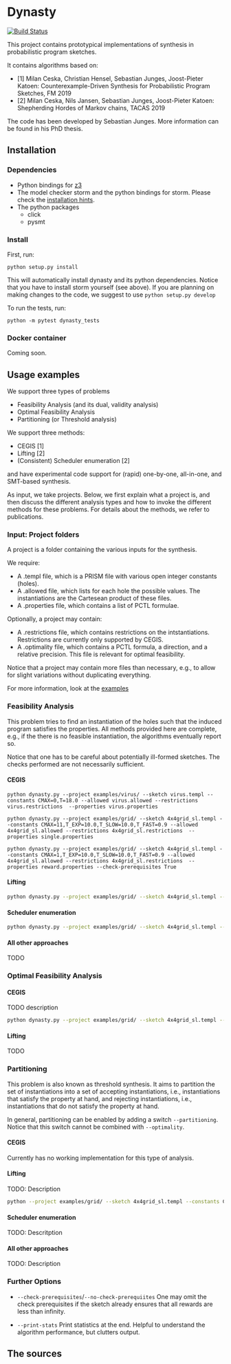 Dynasty
=================================================
[![Build Status](https://travis-ci.org/moves-rwth/dynasty.svg?branch=master)](https://travis-ci.org/moves-rwth/dynasty)

This project contains prototypical implementations of synthesis in probabilistic program sketches.

It contains algorithms based on:
- [1] Milan Ceska, Christian Hensel, Sebastian Junges, Joost-Pieter Katoen: Counterexample-Driven Synthesis for Probabilistic Program Sketches, FM 2019
- [2] Milan Ceska, Nils Jansen, Sebastian Junges, Joost-Pieter Katoen: Shepherding Hordes of Markov chains, TACAS 2019

The code has been developed by Sebastian Junges.
More information can be found in his PhD thesis.

## Installation

### Dependencies

- Python bindings for [z3](https://github.com/Z3Prover/z3)
- The model checker storm and the python bindings for storm. Please check the [installation hints](https://moves-rwth.github.io/stormpy/installation.html#installation-steps).
- The python packages
  * click
  * pysmt

### Install

First, run: 

```
python setup.py install
```

This will automatically install dynasty and its python dependencies. Notice that you have to install storm yourself (see above).
If you are planning on making changes to the code, we suggest to use `python setup.py develop`

To run the tests, run:
```
python -m pytest dynasty_tests
```


### Docker container

Coming soon.

## Usage examples

We support three types of problems
 - Feasibility Analysis (and its dual, validity analysis)
 - Optimal Feasibility Analysis
 - Partitioning (or Threshold analysis)
 
We support three methods:
 - CEGIS [1]
 - Lifting [2]
 - (Consistent) Scheduler enumeration [2]
 
and have experimental code support for (rapid) one-by-one, all-in-one, and SMT-based synthesis. 

As input, we take projects. Below, we first explain what a project is, and then discuss the different analysis types and how to invoke the different methods for these problems. For details about the methods, we refer to publications. 

### Input: Project folders

A project is a folder containing the various inputs for the synthesis. 

We require:
- A .templ file, which is a PRISM file with various open integer constants (holes).
- A .allowed file, which lists for each hole the possible values. The instantiations are the Cartesean product of these files.
- A .properties file, which contains a list of PCTL formulae.

Optionally, a project may contain: 
- A .restrictions file, which contains restrictions on the intstantiations. Restrictions are currently only supported by CEGIS.
- A .optimality file, which contains a PCTL formula, a direction, and a relative precision. This file is relevant for optimal feasibility.

Notice that a project may contain more files than necessary, e.g., to allow for slight variations without duplicating everything.

For more information, look at the [examples](examples/)

### Feasibility Analysis

This problem tries to find an instantiation of the holes such that the induced program satisfies the properties.
All methods provided here are complete, e.g., if the there is no feasible instantiation, the algorithms eventually report so.

Notice that one has to be careful about potentially ill-formed sketches. The checks performed are not necessarily sufficient.

#### CEGIS
```
python dynasty.py --project examples/virus/ --sketch virus.templ --constants CMAX=0,T=18.0 --allowed virus.allowed --restrictions virus.restrictions  --properties virus.properties
```
```
python dynasty.py --project examples/grid/ --sketch 4x4grid_sl.templ --constants CMAX=11,T_EXP=10.0,T_SLOW=10.0,T_FAST=0.9 --allowed 4x4grid_sl.allowed --restrictions 4x4grid_sl.restrictions  --properties single.properties 
```
```
python dynasty.py --project examples/grid/ --sketch 4x4grid_sl.templ --constants CMAX=1,T_EXP=10.0,T_SLOW=10.0,T_FAST=0.9 --allowed 4x4grid_sl.allowed --restrictions 4x4grid_sl.restrictions  --properties reward.properties --check-prerequisites True
```

#### Lifting
```bash
python dynasty.py --project examples/grid/ --sketch 4x4grid_sl.templ --properties reward.properties --constants "CMAX=400,T_EXP=7.7,T_FAST=0.6,T_SLOW=0.995" --allowed 4x4grid_sl.allowed lift
```

#### Scheduler enumeration
```bash
python dynasty.py --project examples/grid/ --sketch 4x4grid_sl.templ --properties reward.properties --constants "CMAX=400,T_EXP=7.7,T_FAST=0.6,T_SLOW=0.995" --allowed 4x4grid_sl.allowed cschedenum
```

#### All other approaches

TODO

### Optimal Feasibility Analysis

#### CEGIS

TODO description
```bash
python dynasty.py --project examples/grid/ --sketch 4x4grid_sl.templ --constants CMAX=11,T_EXP=10.0,T_SLOW=10.0,T_FAST=0.7 --allowed 4x4grid_sl.allowed --restrictions 4x4grid_sl.restrictions  --optimality fast_to_target.optimal --properties none.properties cegis
```

#### Lifting

TODO


### Partitioning 
This problem is also known as threshold synthesis.
It aims to partition the set of instantiations into a set of accepting 
instantiations, i.e., instantiations that satisfy the property at hand,
and rejecting instantiations, i.e., instantiations that do not satisfy the property at hand.

In general, partitioning can be enabled by adding a switch `--partitioning`. Notice that this switch
cannot be combined with `--optimality`.

#### CEGIS

Currently has no working implementation for this type of analysis.

#### Lifting

TODO: Description

```bash
python --project examples/grid/ --sketch 4x4grid_sl.templ --constants CMAX=11,T_EXP=10.0,T_SLOW=10.0,T_FAST=0.9 --allowed 4x4grid_sl.allowed --restrictions 4x4grid_sl.restrictions  --properties single.properties --partitioning lift
```

#### Scheduler enumeration

TODO: Descritption

#### All other approaches

TODO: Description

### Further Options

- `--check-prerequisites`/`--no-check-prerequiites` 
One may omit the check prerequisites if the sketch already ensures that all rewards are less than infinity.

- `--print-stats` 
Print statistics at the end. Helpful to understand the algorithm performance, but clutters output. 

## The sources
